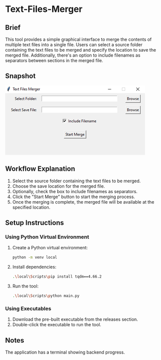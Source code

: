 # Text-Files-Merger

## Brief

This tool provides a simple graphical interface to merge the contents of multiple text files into a single file. Users can select a source folder containing the text files to be merged and specify the location to save the merged file. Additionally, there's an option to include filenames as separators between sections in the merged file.

## Snapshot

![Tool Screenshot](Snapshot.png)

## Workflow Explanation

1. Select the source folder containing the text files to be merged.
2. Choose the save location for the merged file.
3. Optionally, check the box to include filenames as separators.
4. Click the "Start Merge" button to start the merging process.
5. Once the merging is complete, the merged file will be available at the specified location.

## Setup Instructions

### Using Python Virtual Environment

1. Create a Python virtual environment:
   ```bash
   python -m venv local
   ```
2. Install dependencies:
   ```bash
   .\local\Scripts\pip install tqdm==4.66.2
   ```
3. Run the tool:
   ```bash
   .\local\Scripts\python main.py
   ```

### Using Executables

1. Download the pre-built executable from the releases section.
2. Double-click the executable to run the tool.

## Notes

The application has a terminal showing backend progress.

